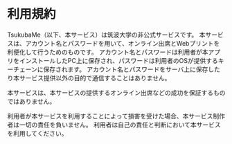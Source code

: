 # 利用規約
TsukubaMe（以下、本サービス）は筑波大学の非公式サービスです。
本サービスは、アカウント名とパスワードを用いて、オンライン出席とWebプリントを利便化して行うためのものです。
アカウント名とパスワードは利用者が本アプリをインストールしたPC上に保存され、パスワードは利用者のOSが提供するキーチェーンに保存されます。
アカウント名とパスワードをサーバ上に保存したり本サービス提供以外の目的で通信することはありません。

本サービスは、本サービスの提供するオンライン出席などの成功を保証するものではありません。

利用者が本サービスを利用することによって損害を受けた場合、本サービス制作者は一切の責任を負いません。
利用者は自己の責任と判断において本サービスを利用してください。